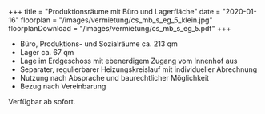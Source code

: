 +++
title = "Produktionsräume mit Büro und Lagerfläche"
date = "2020-01-16"
floorplan = "/images/vermietung/cs_mb_s_eg_5_klein.jpg"
floorplanDownload = "/images/vermietung/cs_mb_s_eg_5.pdf"
+++

- Büro, Produktions- und Sozialräume ca. 213 qm
- Lager ca. 67 qm
- Lage im Erdgeschoss mit ebenerdigem Zugang vom Innenhof aus
- Separater, regulierbarer Heizungskreislauf mit individueller Abrechnung
- Nutzung nach Absprache und baurechtlicher Möglichkeit
- Bezug nach Vereinbarung

Verfügbar ab sofort.